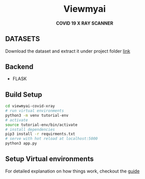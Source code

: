 <h1 align="center">
  <br>
  <br>
  Viewmyai
  <br>
</h1>

<h4 align="center">COVID 19 X RAY SCANNER

## DATASETS
  Download the dataset and extract it under project folder [link](https://drive.google.com/file/d/1j3qOj4VYKRHpUiQ9iP1Pag_l9wL06KuP/view?usp=sharing)
## Backend
   - FLASK

## Build Setup

``` bash
cd viewmyai-covid-xray
# run virtual environments
python3 -m venv tutorial-env
# activate
source tutorial-env/bin/activate
# install dependencies
pip3 install -r requirments.txt
# serve with hot reload at localhost:5000
python3 app.py 


```

## Setup Virtual environments
For detailed explanation on how things work, checkout the [guide](https://docs.python.org/3/library/venv.html)

